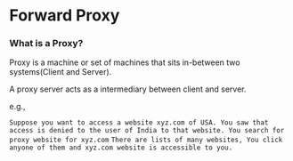 # Forward Proxy

### What is a Proxy?

Proxy is a machine or set of machines that sits in-between two systems(Client and Server).

A proxy server acts as a intermediary between client and server.

e.g.,

```Suppose you want to access a website xyz.com of USA. You saw that access is denied to the user of India to that website. You search for proxy website for xyz.com``` 
```There are lists of many websites, You click anyone of them and xyz.com website is accessible to you.```
